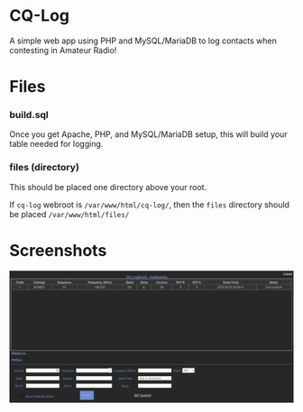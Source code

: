 # CQ-Log

A simple web app using PHP and MySQL/MariaDB to log contacts when contesting in Amateur Radio!


# Files
### build.sql

Once you get Apache, PHP, and MySQL/MariaDB setup, this will build your table needed for logging.

### files (directory)

This should be placed one directory above your root.

If `cq-log` webroot is `/var/www/html/cq-log/`, then the `files` directory should be placed `/var/www/html/files/`


# Screenshots

![alt text](https://github.com/badgumby/cq-log/raw/master/cq-log.png "Logbook screen")
